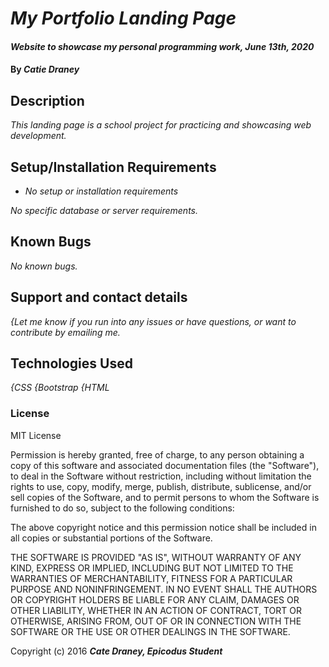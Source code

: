 # _My Portfolio Landing Page_

#### _Website to showcase my personal programming work, June 13th, 2020_

#### By _**Catie Draney**_

## Description

_This landing page is a school project for practicing and showcasing web development._

## Setup/Installation Requirements

* _No setup or installation requirements_


_No specific database or server requirements._

## Known Bugs

_No known bugs._

## Support and contact details

_{Let me know if you run into any issues or have questions, or want to contribute by emailing me._

## Technologies Used

_{CSS_
_{Bootstrap_ 
_{HTML_

### License

MIT License

Permission is hereby granted, free of charge, to any person obtaining a copy
of this software and associated documentation files (the "Software"), to deal
in the Software without restriction, including without limitation the rights
to use, copy, modify, merge, publish, distribute, sublicense, and/or sell
copies of the Software, and to permit persons to whom the Software is
furnished to do so, subject to the following conditions:

The above copyright notice and this permission notice shall be included in all
copies or substantial portions of the Software.

THE SOFTWARE IS PROVIDED "AS IS", WITHOUT WARRANTY OF ANY KIND, EXPRESS OR
IMPLIED, INCLUDING BUT NOT LIMITED TO THE WARRANTIES OF MERCHANTABILITY,
FITNESS FOR A PARTICULAR PURPOSE AND NONINFRINGEMENT. IN NO EVENT SHALL THE
AUTHORS OR COPYRIGHT HOLDERS BE LIABLE FOR ANY CLAIM, DAMAGES OR OTHER
LIABILITY, WHETHER IN AN ACTION OF CONTRACT, TORT OR OTHERWISE, ARISING FROM,
OUT OF OR IN CONNECTION WITH THE SOFTWARE OR THE USE OR OTHER DEALINGS IN THE
SOFTWARE.

Copyright (c) 2016 **_Cate Draney, Epicodus Student_**
